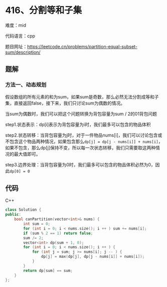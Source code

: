 # 416、分割等和子集
难度：mid

代码语言：cpp

题目网址：https://leetcode.cn/problems/partition-equal-subset-sum/description/

## 题解
### 方法一、动态规划
假设数组的所有元素的和为sum，如果sum是奇数，那么必然无法分割成等和子集，直接返回false，接下来，我们只讨论sum为偶数的情况。

当sum为偶数时，我们可以把这个问题转换为背包容量为sum / 2的01背包问题

step1.状态表示：dp[i]表示为背包容量为i时，我们最多可以包含的物品体积

step2.状态转移：当背包容量为j时，对于一件物品nums[i]，我们可以讨论包含或不包含这个物品两种情况，如果包含那么`dp[j] = dp[j - nums[i]] + nums[i]`，如果不包含，那么dp[j]保持不变，所以每一次状态转移，我们只需要取这两种情况的最大值即可。

step3.边界处理：当背包容量为0时，我们最多可以包含的物品体积必然为0，因此`dp[0] = 0`

## 代码
C++ 

```cpp
class Solution {
public:
    bool canPartition(vector<int>& nums) {
        int sum = 0;
        for (int i = 0; i < nums.size(); i ++ ) sum += nums[i];
        if (sum % 2 == 1) return false;
        sum /= 2;
        vector<int> dp(sum + 1, 0);
        for (int i = 0; i < nums.size(); i ++ ) {
            for (int j = sum; j >= nums[i]; j -- ) {
                dp[j] = max(dp[j], dp[j - nums[i]] + nums[i]);
            }
        } 
        return dp[sum] == sum;
    }
};
```
